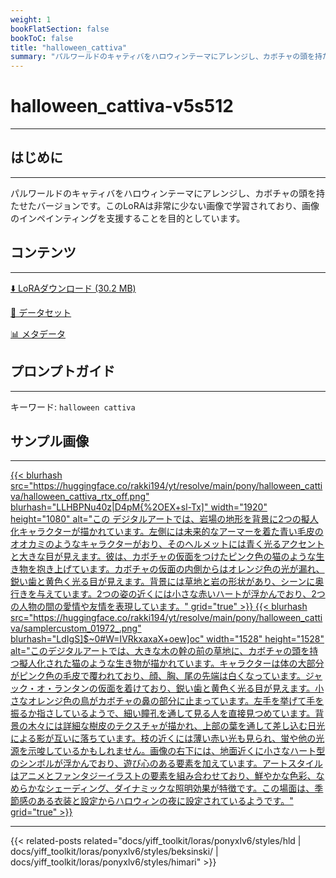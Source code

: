 ```yaml
---
weight: 1
bookFlatSection: false
bookToC: false
title: "halloween_cattiva"
summary: "パルワールドのキャティバをハロウィンテーマにアレンジし、カボチャの頭を持たせたバージョン。"
---
```


<!--markdownlint-disable MD025 MD033 -->

# halloween_cattiva-v5s512

---

## はじめに

---

パルワールドのキャティバをハロウィンテーマにアレンジし、カボチャの頭を持たせたバージョンです。このLoRAは非常に少ない画像で学習されており、画像のインペインティングを支援することを目的としています。

## コンテンツ

---

[⬇️ LoRAダウンロード (30.2 MB)](https://huggingface.co/rakki194/yt/resolve/main/pony/halloween_cattiva/hallowen_cattiva-v5s512.safetensors)

[📐 データセット](https://huggingface.co/datasets/k4d3/halloween_cattiva)

[📊 メタデータ](https://huggingface.co/rakki194/yt/resolve/main/pony/halloween_cattiva/hallowen_cattiva-v5s512.json)

## プロンプトガイド

---

キーワード: `halloween cattiva`

## サンプル画像

---

<div class="image-grid">
  <div class="image-grid-container">
    <a href="https://huggingface.co/rakki194/yt/resolve/main/pony/halloween_cattiva/halloween_cattiva_rtx_off.png">
    {{< blurhash
      src="https://huggingface.co/rakki194/yt/resolve/main/pony/halloween_cattiva/halloween_cattiva_rtx_off.png"
      blurhash="LLHBPNu40z|D4pM{%2OEX+sl-Tx]"
      width="1920"
      height="1080"
      alt="この デジタルアートでは、岩場の地形を背景に2つの擬人化キャラクターが描かれています。左側には未来的なアーマーを着た青い毛皮のオオカミのようなキャラクターがおり、そのヘルメットには青く光るアクセントと大きな目が見えます。彼は、カボチャの仮面をつけたピンク色の猫のような生き物を抱き上げています。カボチャの仮面の内側からはオレンジ色の光が漏れ、鋭い歯と黄色く光る目が見えます。背景には草地と岩の形状があり、シーンに奥行きを与えています。2つの姿の近くには小さな赤いハートが浮かんでおり、2つの人物の間の愛情や友情を表現しています。"
      grid="true"
    >}}
    </a>
    <a href="https://huggingface.co/rakki194/yt/resolve/main/pony/halloween_cattiva/samplercustom_01972_.png">
    {{< blurhash
      src="https://huggingface.co/rakki194/yt/resolve/main/pony/halloween_cattiva/samplercustom_01972_.png"
      blurhash="LdIgS]$~0#W=IVRkxaxaX+oew]oc"
      width="1528"
      height="1528"
      alt="このデジタルアートでは、大きな木の幹の前の草地に、カボチャの頭を持つ擬人化された猫のような生き物が描かれています。キャラクターは体の大部分がピンク色の毛皮で覆われており、顔、胸、尾の先端は白くなっています。ジャック・オ・ランタンの仮面を着けており、鋭い歯と黄色く光る目が見えます。小さなオレンジ色の鳥がカボチャの鼻の部分に止まっています。左手を挙げて手を振るか指さしているようで、細い瞳孔を通して見る人を直接見つめています。背景の木々には詳細な樹皮のテクスチャが描かれ、上部の葉を通して差し込む日光による影が互いに落ちています。枝の近くには薄い赤い光も見られ、蛍や他の光源を示唆しているかもしれません。画像の右下には、地面近くに小さなハート型のシンボルが浮かんでおり、遊び心のある要素を加えています。アートスタイルはアニメとファンタジーイラストの要素を組み合わせており、鮮やかな色彩、なめらかなシェーディング、ダイナミックな照明効果が特徴です。この場面は、季節感のある衣装と設定からハロウィンの夜に設定されているようです。"
      grid="true"
    >}}
    </a>
  </div>
</div>

---

<!--
HUGO_SEARCH_EXCLUDE_START
-->
{{< related-posts related="docs/yiff_toolkit/loras/ponyxlv6/styles/hld | docs/yiff_toolkit/loras/ponyxlv6/styles/beksinski/ | docs/yiff_toolkit/loras/ponyxlv6/styles/himari" >}}
<!--
HUGO_SEARCH_EXCLUDE_END
-->
